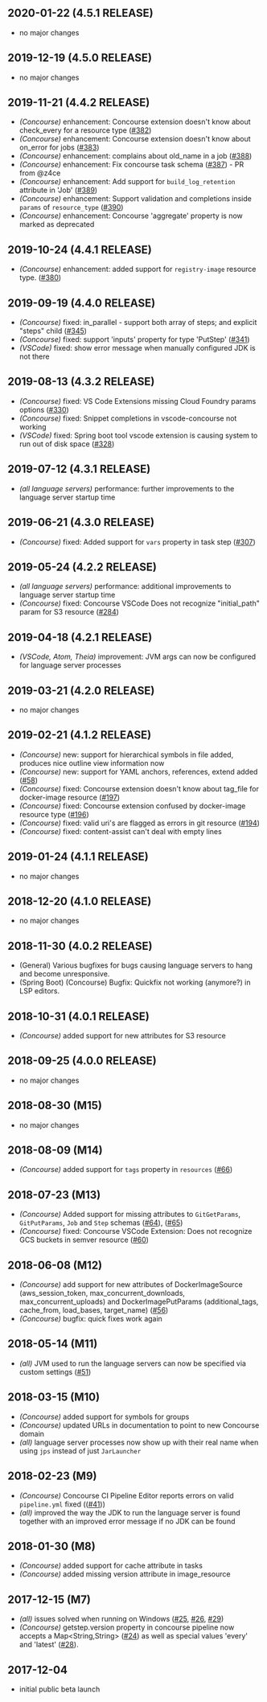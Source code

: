 ## 2020-01-22 (4.5.1 RELEASE)

* no major changes

## 2019-12-19 (4.5.0 RELEASE)

* no major changes

## 2019-11-21 (4.4.2 RELEASE)

* _(Concourse)_ enhancement: Concourse extension doesn't know about check_every for a resource type
   ([#382](https://github.com/spring-projects/sts4/issues/382))
* _(Concourse)_ enhancement: Concourse extension doesn't know about on_error for jobs
   ([#383](https://github.com/spring-projects/sts4/issues/383))
* _(Concourse)_ enhancement: complains about old_name in a job
   ([#388](https://github.com/spring-projects/sts4/issues/388))
* _(Concourse)_ enhancement: Fix concourse task schema
   ([#387](https://github.com/spring-projects/sts4/issues/387)) - PR from @z4ce
* _(Concourse)_ enhancement: Add support for `build_log_retention` attribute in 'Job'
   ([#389](https://github.com/spring-projects/sts4/issues/389))
* _(Concourse)_ enhancement: Support validation and completions inside `params` of `resource_type`
   ([#390](https://github.com/spring-projects/sts4/issues/390))
* _(Concourse)_ enhancement: Concourse 'aggregate' property is now marked as deprecated

## 2019-10-24 (4.4.1 RELEASE)

* _(Concourse)_ enhancement: added support for `registry-image` resource type.
   ([#380](https://github.com/spring-projects/sts4/issues/380))

## 2019-09-19 (4.4.0 RELEASE)

* _(Concourse)_ fixed: in_parallel - support both array of steps; and explicit "steps" child ([#345](https://github.com/spring-projects/sts4/issues/345))
* _(Concourse)_ fixed: support 'inputs' property for type 'PutStep' ([#341](https://github.com/spring-projects/sts4/issues/341))
* _(VSCode)_ fixed: show error message when manually configured JDK is not there

## 2019-08-13 (4.3.2 RELEASE)

* _(Concourse)_ fixed: VS Code Extensions missing Cloud Foundry params options ([#330](https://github.com/spring-projects/sts4/issues/330))
* _(Concourse)_ fixed: Snippet completions in vscode-concourse not working
* _(VSCode)_ fixed: Spring boot tool vscode extension is causing system to run out of disk space ([#328](https://github.com/spring-projects/sts4/issues/328))

## 2019-07-12 (4.3.1 RELEASE)

* _(all language servers)_ performance: further improvements to the language server startup time

## 2019-06-21 (4.3.0 RELEASE)

- _(Concourse)_ fixed: Added support for `vars` property in task step ([#307](https://github.com/spring-projects/sts4/issues/307))

## 2019-05-24 (4.2.2 RELEASE)

* _(all language servers)_ performance: additional improvements to language server startup time
* _(Concourse)_ fixed: Concourse VSCode Does not recognize "initial_path" param for S3 resource ([#284](https://github.com/spring-projects/sts4/issues/284))

## 2019-04-18 (4.2.1 RELEASE)

* _(VSCode, Atom, Theia)_ improvement: JVM args can now be configured for language server processes

## 2019-03-21 (4.2.0 RELEASE)

* no major changes

## 2019-02-21 (4.1.2 RELEASE)

* _(Concourse)_ new: support for hierarchical symbols in file added, produces nice outline view information now
* _(Concourse)_ new: support for YAML anchors, references, extend added ([#58](https://github.com/spring-projects/sts4/issues/58))
* _(Concourse)_ fixed: Concourse extension doesn't know about tag_file for docker-image resource ([#197](https://github.com/spring-projects/sts4/issues/197))
* _(Concourse)_ fixed: Concourse extension confused by docker-image resource type ([#196](https://github.com/spring-projects/sts4/issues/196))
* _(Concourse)_ fixed: valid uri's are flagged as errors in git resource ([#194](https://github.com/spring-projects/sts4/issues/194))
* _(Concourse)_ fixed: content-assist can't deal with empty lines

## 2019-01-24 (4.1.1 RELEASE)

* no major changes

## 2018-12-20 (4.1.0 RELEASE)

* no major changes

## 2018-11-30 (4.0.2 RELEASE)

* (General) Various bugfixes for bugs causing language servers to hang and become unresponsive.
* (Spring Boot) (Concourse) Bugfix: Quickfix not working (anymore?) in LSP editors.

## 2018-10-31 (4.0.1 RELEASE)

* _(Concourse)_ added support for new attributes for S3 resource

## 2018-09-25 (4.0.0 RELEASE)

* no major changes

## 2018-08-30 (M15)

* no major changes

## 2018-08-09 (M14)

*  _(Concourse)_ added support for `tags` property in `resources` ([#66](https://github.com/spring-projects/sts4/issues/66))

## 2018-07-23 (M13)

* _(Concourse)_ Added support for missing attributes to `GitGetParams`, `GitPutParams`, `Job` and `Step` schemas ([#64](https://github.com/spring-projects/sts4/issues/64)), ([#65](https://github.com/spring-projects/sts4/issues/65))
* _(Concourse)_ fixed: Concourse VSCode Extension: Does not recognize GCS buckets in semver resource ([#60](https://github.com/spring-projects/sts4/issues/60))

## 2018-06-08 (M12)

* _(Concourse)_ add support for new attributes of DockerImageSource (aws_session_token, max_concurrent_downloads, max_concurrent_uploads) and DockerImagePutParams (additional_tags, cache_from, load_bases, target_name) ([#56](https://github.com/spring-projects/sts4/issues/56))
* _(Concourse)_ bugfix: quick fixes work again

## 2018-05-14 (M11)

* _(all)_ JVM used to run the language servers can now be specified via custom settings ([#51](https://github.com/spring-projects/sts4/issues/51))

## 2018-03-15 (M10)

* _(Concourse)_ added support for symbols for groups
* _(Concourse)_ updated URLs in documentation to point to new Concourse domain
* _(all)_ language server processes now show up with their real name when using `jps` instead of just `JarLauncher`

## 2018-02-23 (M9)

* _(Concourse)_ Concourse CI Pipeline Editor reports errors on valid `pipeline.yml` fixed (([#41](https://github.com/spring-projects/sts4/issues/41)))
* _(all)_ improved the way the JDK to run the language server is found together with an improved error message if no JDK can be found

## 2018-01-30 (M8)

* _(Concourse)_ added support for cache attribute in tasks
* _(Concourse)_ added missing version attribute in image_resource

## 2017-12-15 (M7)

* _(all)_ issues solved when running on Windows ([#25](https://github.com/spring-projects/sts4/issues/25), [#26](https://github.com/spring-projects/sts4/issues/26), [#29](https://github.com/spring-projects/sts4/issues/29))
* _(Concourse)_ getstep.version property in concourse pipeline now accepts a Map<String,String> ([#24](https://github.com/spring-projects/sts4/issues/24)) as well as special values 'every' and 'latest' ([#28](https://github.com/spring-projects/sts4/issues/28)). 

## 2017-12-04

* initial public beta launch